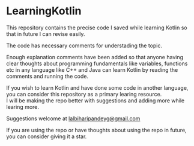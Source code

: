 # LearningKotlin
This repository contains the precise code I saved while learning Kotlin so that in future I can revise easily.  
  
The code has necessary comments for understading the topic.
  
Enough explanation comments have been added so that anyone having clear thoughts about programming fundamentals like variables, functions etc in any language like C++ and Java can learn Kotlin by reading the comments and running the code.  
  
If you wish to learn Kotlin and have done some code in another language, you can consider this repository as a primary learing resource.  
I will be making the repo better with suggestions and adding more while learing more.  
  
Suggestions welcome at lalbiharipandeyg@gmail.com

If you are using the repo or have thoughts about using the repo in future, you can consider giving it a star.
